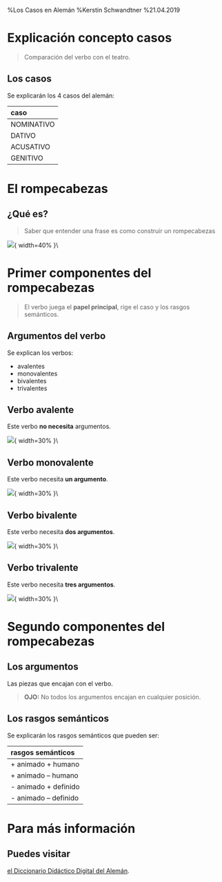 %Los Casos en Alemán
%Kerstin Schwandtner
%21.04.2019


# Explicación concepto casos

> Comparación del verbo con el teatro.


## Los casos

Se explicarán los 4 casos del alemán:

|caso|
|:---|
|NOMINATIVO|
|DATIVO|
|ACUSATIVO|
|GENITIVO|

# El rompecabezas

## ¿Qué es?

> Saber que entender una frase es como construir un rompecabezas

![](rompecabezas.PNG){ width=40% }\


# Primer componentes del rompecabezas

> El verbo juega el **papel principal**, rige el caso y los rasgos semánticos.

## Argumentos del verbo

Se explican los verbos:

* avalentes
* monovalentes
* bivalentes
* trivalentes



## Verbo avalente

Este verbo **no necesita** argumentos.

![](avalente.PNG){ width=30% }\



## Verbo monovalente

Este verbo necesita **un argumento**.

![](monovalente.PNG){ width=30% }\



## Verbo bivalente

Este verbo necesita **dos argumentos**.

![](bivalente.PNG){ width=30% }\



## Verbo trivalente

Este verbo necesita **tres argumentos**.

![](trivalente.PNG){ width=30% }\



# Segundo componentes del rompecabezas



## Los argumentos

Las piezas que encajan con el verbo. 

> **OJO:** No todos los argumentos encajan en cualquier posición.



## Los rasgos semánticos

Se explicarán los rasgos semánticos que pueden ser:

|rasgos semánticos|
|:----|
|+ animado + humano|
|+ animado – humano|
|- animado + definido|
|- animado – definido|

# Para más información

## Puedes visitar 

[el Diccionario Didáctico Digital del Alemán](http://repositorios.fdi.ucm.es/DiccionarioDidacticoAleman/view/paginas/view_paginas.php?id=1).